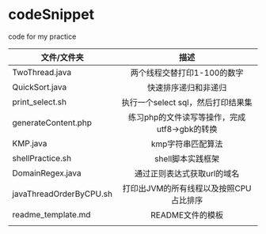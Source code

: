 # codeSnippet
code for my practice


| 文件/文件夹        | 描述       |
| ------------- |:-------------:|
| TwoThread.java      | 两个线程交替打印1-100的数字 |
| QuickSort.java     |  快速排序递归和非递归    |
| print_select.sh     | 执行一个select sql，然后打印结果集  |
| generateContent.php     | 练习php的文件读写等操作，完成utf8->gbk的转换     |
| KMP.java  | kmp字符串匹配算法  |
| shellPractice.sh  | shell脚本实践框架  |
| DomainRegex.java  | 通过正则表达式获取url的域名  |
| javaThreadOrderByCPU.sh  | 打印出JVM的所有线程以及按照CPU占比排序  |
| readme_template.md  | README文件的模板  |
|   |   |
